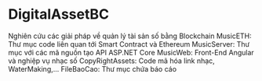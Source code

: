 # DigitalAssetBC
Nghiên cứu các giải pháp về quản lý tài sản số bằng Blockchain
MusicETH: Thư mục code liên quan tới Smart Contract và Ethereum
MusicServer: Thư mục với các mã nguồn tạo API ASP.NET Core
MusicWeb: Front-End Angular và nghiệp vụ nhạc số
CopyRightAssets: Code mã hóa link nhạc, WaterMaking,...
FileBaoCao: Thư mục chứa báo cáo
